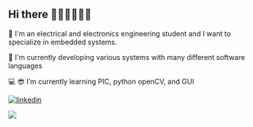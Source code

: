 

## Hi there 👋🏼👋🏼👋🏼

🎯 I'm an electrical and electronics engineering student and I want to specialize in embedded systems.

🔭 I'm currently developing various systems with many different software languages

💻 😎 I’m currently learning PIC, python openCV, and GUI 

[![linkedin](https://img.shields.io/badge/Linkedin-000000?style=for-the-badge&logo=Linkedin&logoColor=white)](https://www.linkedin.com/in/eminayy%C4%B1ld%C4%B1z)

<img src="https://github-readme-stats.vercel.app/api?username=EminAyyildiz &&show_icons=true&title_color=ffffff&icon_color=bb2acf&text_color=daf7dc&bg_color=151515">
